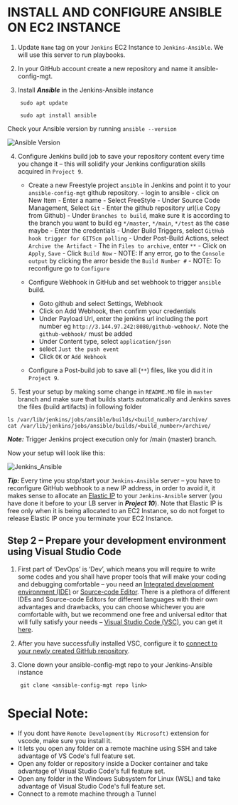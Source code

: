# INSTALL AND CONFIGURE ANSIBLE ON EC2 INSTANCE

1. Update `Name` tag on your `Jenkins` EC2 Instance to `Jenkins-Ansible`. We will use this server to run playbooks.
   
2. In your GitHub account create a new repository and name it ansible-config-mgt.
   
3. Install ***Ansible*** in the Jenkins-Ansible instance
   
```
    sudo apt update

    sudo apt install ansible
```

Check your Ansible version by running `ansible --version`

  ![Ansible Version](images/ansible_version.png)

4. Configure Jenkins build job to save your repository content every time you change it – this will solidify your Jenkins configuration skills acquired in `Project 9`.
   - Create a new Freestyle project `ansible` in Jenkins and point it to your `ansible-config-mgt` github repository.
         - login to ansible
         - click on New Item
         - Enter a name
         - Select FreeStyle
         - Under Source Code Management, Select `Git`
         - Enter the github repository url(i.e Copy from Github)
         - Under `Branches to build`, make sure it is according to the branch you want to build eg `*/master`, `*/main`, `*/test` as the case maybe
         - Enter the credentials
         - Under Build Triggers, select `GitHub hook trigger for GITScm polling`
         - Under Post-Build Actions, select `Archive the Artifact`
         - The in `Files to archive`, enter `**`
         - Click on `Apply`, `Save`
         - Click `Build Now`
         - NOTE: If any error, go to the `Console output` by clicking the arror beside the `Build Number #`
         - NOTE: To reconfigure go to `Configure`
   - Configure Webhook in GitHub and set webhook to trigger `ansible` build.
        - Goto github and select Settings, Webhook
        - Click on Add Webhook, then confirm your credentials
        - Under Payload Url, enter the jenkins url including the port number eg `http://3.144.97.242:8080/github-webhook/`. Note the `github-webhook/` must be added
        - Under Content type, select `application/json`
        - select `Just the push event`
        - Click `OK` or `Add Webhook`

   - Configure a Post-build job to save all (`**`) files, like you did it in `Project 9`.

5. Test your setup by making some change in `README.MD` file in `master` branch and make sure that builds starts automatically and Jenkins saves the files (build artifacts) in following folder

```
ls /var/lib/jenkins/jobs/ansible/builds/<build_number>/archive/
cat /var/lib/jenkins/jobs/ansible/builds/<build_number>/archive/
```
***Note:*** Trigger Jenkins project execution only for /main (master) branch.

Now your setup will look like this:

 ![Jenkins_Ansible](images/jenkins_ansible.png)

***Tip:*** Every time you stop/start your `Jenkins-Ansible` server – you have to reconfigure GitHub webhook to a new IP address, in order to avoid it, it makes sense to allocate an [Elastic IP](https://docs.aws.amazon.com/AWSEC2/latest/UserGuide/elastic-ip-addresses-eip.html) to your `Jenkins-Ansible` server (you have done it before to your LB server in ***Project 10***). Note that Elastic IP is free only when it is being allocated to an EC2 Instance, so do not forget to release Elastic IP once you terminate your EC2 Instance.

## Step 2 – Prepare your development environment using Visual Studio Code
1. First part of ‘DevOps’ is ‘Dev’, which means you will require to write some codes and you shall have proper tools that will make your coding and debugging comfortable – you need an [Integrated development environment (IDE)](https://en.wikipedia.org/wiki/Integrated_development_environment) or [Source-code Editor](https://en.wikipedia.org/wiki/Source-code_editor). There is a plethora of different IDEs and Source-code Editors for different languages with their own advantages and drawbacks, you can choose whichever you are comfortable with, but we recommend one free and universal editor that will fully satisfy your needs – [Visual Studio Code (VSC)](https://en.wikipedia.org/wiki/Visual_Studio_Code), you can get it [here](https://code.visualstudio.com/download).
   
2. After you have successfully installed VSC, configure it to [connect to your newly created GitHub repository](https://www.dareyio.com/docs/install-and-configure-ansible-on-ec2-instance/www.youtube.com/watch?v=3Tn58KQvWtU&t).
   
3. Clone down your ansible-config-mgt repo to your Jenkins-Ansible instance
```
    git clone <ansible-config-mgt repo link>
```


#
# Special Note:

- If you dont have `Remote Development(by Microsoft)` extension for vscode, make sure you install it.
- It lets you open any folder on a remote machine using SSH and take advantage of VS Code's full feature set.
- Open any folder or repository inside a Docker container and take advantage of Visual Studio Code's full feature set.
- Open any folder in the Windows Subsystem for Linux (WSL) and take advantage of Visual Studio Code's full feature set.
- Connect to a remote machine through a Tunnel